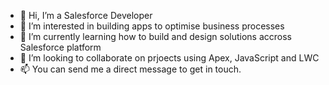 - 👋 Hi, I’m a Salesforce Developer 
- 👀 I’m interested in building apps to optimise business processes
- 🌱 I’m currently learning how to build and design solutions accross Salesforce platform
- 💞️ I’m looking to collaborate on prjoects using Apex, JavaScript and LWC
- 📫 You can send me a direct message to get in touch. 

<!---
mchakmak/mchakmak is a ✨ special ✨ repository because its `README.md` (this file) appears on your GitHub profile.
You can click the Preview link to take a look at your changes.
--->
